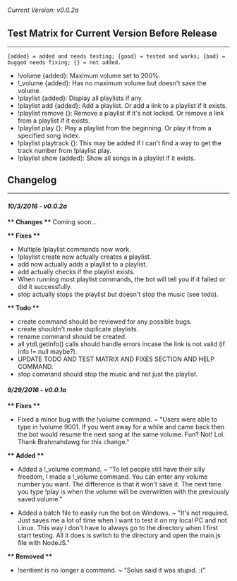 ###### Current Version: v0.0.2a

## Test Matrix for Current Version Before Release
---
`{added} = added and needs testing; {good} = tested and works; {bad} = bugged needs fixing; {} = not added.`
- !volume {added}: Maximum volume set to 200%.
- !_volume {added}: Has no maximum volume but doesn't save the volume.
- !playlist {added}: Display all playlists if any.
- !playlist add {added}: Add a playlist. Or add a link to a playlist if it exists.
- !playlist remove {}: Remove a playlist if it's not locked. Or remove a link from a playlist if it exists.
- !playlist play {}: Play a playlist from the beginning. Or play it from a specified song index.
- !playlist playtrack {}: This may be added if I can't find a way to get the track number from !playlist play.
- !playlist show {added}: Show all songs in a playlist if it exists.

## Changelog
---

#### **_10/3/2016 - v0.0.2a_**
 
__\*\* Changes \*\*__
Coming soon...

__\*\* Fixes \*\*__
- Multiple !playlist commands now work.
- !playlist create now actually creates a playlist.
- add now actually adds a playlist to a playlist.
- add actually checks if the playlist exists.
- When running most playlist commands, the bot will tell you if it failed or did it successfully.
- stop actually stops the playlist but doesn't stop the music (see todo).

__\*\* Todo \*\*__
- create command should be reviewed for any possible bugs.
- create shouldn't make duplicate playlists.
- rename command should be created.
- all ytdl.getInfo() calls should handle errors incase the link is not valid (if info != null maybe?).
- UPDATE TODO AND TEST MATRIX AND FIXES SECTION AND HELP COMMAND.
- stop command should stop the music and not just the playlist.


#### **_9/29/2016 - v0.0.1a_**
 
__\*\* Fixes \*\*__
- Fixed a minor bug with the !volume command.
	~ "Users were able to type in !volume 9001. If you went away for a while and came back then the bot would resume the next song at the same volume. Fun? Not! Lol. Thank Brahmahdawg for this change."

__\*\* Added \*\*__
- Added a !_volume command.
	~ "To let people still have their silly freedom, I made a !_volume command. You can enter any volume number you want. The difference is that it won't save it. The next time you type !play is when the volume will be overwritten with the previously saved volume."

- Added a batch file to easily run the bot on Windows.
	~ "It's not required. Just saves me a lot of time when I want to test it on my local PC and not Linux. This way I don't have to always go to the directory when I first start testing. All it does is switch to the directory and open the main.js file with NodeJS."

__\*\* Removed \*\*__
- !sentient is no longer a command.
	~ "Solus said it was stupid. :("